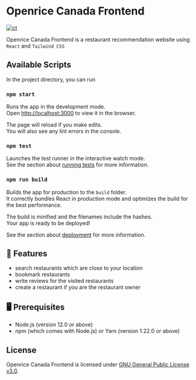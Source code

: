# Openrice Canada Frontend
[![ct](https://github.com/openrice-canada/openrice-canada-frontend/actions/workflows/ci.yml/badge.svg)](https://github.com/openrice-canada/openrice-canada-frontend/actions/workflows/ci.yml)

Openrice Canada Frontend is a restaurant recommendation website using `React` and `Tailwind CSS`

## Available Scripts

In the project directory, you can run

### `npm start`

Runs the app in the development mode.\
Open [http://localhost:3000](http://localhost:3000) to view it in the browser.

The page will reload if you make edits.\
You will also see any lint errors in the console.

### `npm test`

Launches the test runner in the interactive watch mode.\
See the section about [running tests](https://facebook.github.io/create-react-app/docs/running-tests) for more information.

### `npm run build`

Builds the app for production to the `build` folder.\
It correctly bundles React in production mode and optimizes the build for the best performance.

The build is minified and the filenames include the hashes.\
Your app is ready to be deployed!

See the section about [deployment](https://facebook.github.io/create-react-app/docs/deployment) for more information.

## 🎯 Features

- search restaurants which are close to your location
- bookmark restaurants
- write reviews for the visited restaurants
- create a restaurant if you are the restaurant owner

## 🖥 Prerequisites

- Node.js (version 12.0 or above)
- npm (which comes with Node.js) or Yarn (version 1.22.0 or above)

## License

Openrice Canada Frontend is licensed under [GNU General Public License v3.0](LICENSE).

